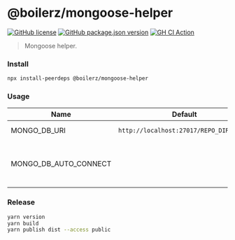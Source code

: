 # @boilerz/mongoose-helper

[![GitHub license](https://img.shields.io/badge/license-MIT-blue.svg)](https://github.com/boilerz/mongoose-helper/blob/master/LICENSE)
[![GitHub package.json version](https://img.shields.io/github/package-json/v/boilerz/mongoose-helper)](https://www.npmjs.com/package/@boilerz/mongoose-helper)
[![GH CI Action](https://github.com/boilerz/mongoose-helper/workflows/CI/badge.svg)](https://github.com/boilerz/mongoose-helper/actions?query=workflow:CI)

> Mongoose helper.

### Install

```bash
npx install-peerdeps @boilerz/mongoose-helper
```

### Usage

| Name                  | Default                                 | Description                                    |
|-----------------------|-----------------------------------------|------------------------------------------------|
| MONGO_DB_URI          | `http://localhost:27017/REPO_DIRECTORY` | Mongo DB uri                                   |
| MONGO_DB_AUTO_CONNECT |                                         | Will auto connect to the database when `true`. |

### Release

```bash
yarn version
yarn build
yarn publish dist --access public
```
